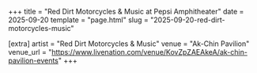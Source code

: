 +++
title = "Red Dirt Motorcycles & Music at Pepsi Amphitheater"
date = 2025-09-20
template = "page.html"
slug = "2025-09-20-red-dirt-motorcycles-music"

[extra]
artist = "Red Dirt Motorcycles & Music"
venue = "Ak-Chin Pavilion"
venue_url = "https://www.livenation.com/venue/KovZpZAEAkeA/ak-chin-pavilion-events"
+++
